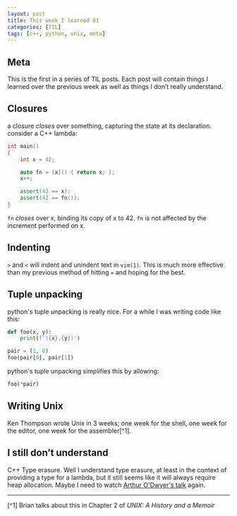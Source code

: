 ```yaml
---
layout: post
title: This week I learned 01
categories: [TIL]
tags: [c++, python, unix, meta]
---
```


## Meta

This is the first in a series of TIL posts. Each post will contain
things I learned over the previous week as well as things I don’t really
understand.

## Closures

a closure *closes* over something, capturing the state at its declaration.
consider a C++ lambda:
```c++
int main()
{
    int x = 42;

    auto fn = [x]() { return x; };
    x++;

    assert(43 == x);
    assert(42 == fn());
}
```

`fn` *closes* over x, binding its copy of x to 42. `fn` is not affected by the
increment performed on x.


## Indenting

`>` and `<` will indent and unindent text in `vim(1)`. This is much more
effective than my previous method of hitting `=` and hoping for the best.


## Tuple unpacking

python's tuple unpacking is really nice. For a while I was writing code like
this:

```python
def foo(x, y):
	print(f'({x},{y})')

pair = (1, 0)
foo(pair[0], pair[1])
```

python's tuple unpacking simplifies this by allowing:

```python
foo(*pair)
```

## Writing Unix

Ken Thompson wrote Unix in 3 weeks; one week for the shell, one week for the
editor, one week for the assembler[^1].

## I still don’t understand
C++ Type erasure. Well I understand type erasure, at least in the context of
providing a type for a lambda, but it still seems like it will always require
heap allocation. Maybe I need to watch [Arthur O'Dwyer's
talk](https://youtu.be/tbUCHifyT24) again.

- - - -
[^1] Brian talks about this in Chapter 2 of *UNIX: A History and a Memoir*
